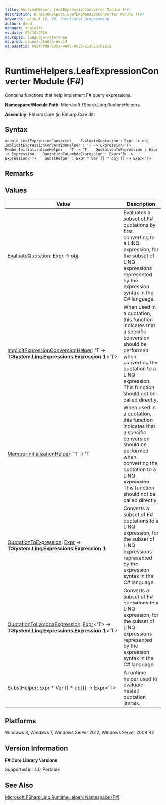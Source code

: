```yaml
---
title: RuntimeHelpers.LeafExpressionConverter Module (F#)
description: RuntimeHelpers.LeafExpressionConverter Module (F#)
keywords: visual f#, f#, functional programming
author: dend
manager: danielfe
ms.date: 05/16/2016
ms.topic: language-reference
ms.prod: visual-studio-dev14
ms.assetid: caef7f89-a853-4e0b-9023-113023cb1015 
---
```


# RuntimeHelpers.LeafExpressionConverter Module (F#)

Contains functions that help implement F# query expressions.

**Namespace/Module Path**: Microsoft.FSharp.Linq.RuntimeHelpers

**Assembly**: FSharp.Core (in FSharp.Core.dll)


## Syntax

```
module LeafExpressionConverter    EvaluateQuotation : Expr -> obj    ImplicitExpressionConversionHelper : 'T -> Expression<'T>    MemberInitializationHelper : 'T -> 'T    QuotationToExpression : Expr -> Expression    QuotationToLambdaExpression : Expr<'T> -> Expression<'T>    SubstHelper : Expr * Var [] * obj [] -> Expr<'T>
```

## Remarks

## Values


|Value|Description|
|-----|-----------|
|[EvaluateQuotation](https://msdn.microsoft.com/library/78d297ba-5713-4e81-b97c-437d816f336b): [Expr](https://msdn.microsoft.com/library/ed6a2caf-69d4-45c2-ab97-e9b3be9bce65) -&gt; [obj](https://msdn.microsoft.com/library/dcf2430f-702b-40e5-a0a1-97518bf137f7)|Evaluates a subset of F# quotations by first converting to a LINQ expression, for the subset of LINQ expressions represented by the expression syntax in the C# language.|
|[ImplicitExpressionConversionHelper](https://msdn.microsoft.com/library/5f36b846-ac35-45a4-b845-5a058af226eb): 'T -&gt; **T:System.Linq.Expressions.Expression&#96;1**&lt;'T&gt;|When used in a quotation, this function indicates that a specific conversion should be performed when converting the quotation to a LINQ expression. This function should not be called directly.|
|[MemberInitializationHelper](https://msdn.microsoft.com/library/ef12e1ca-8676-43c0-b0ab-ca6e6cf120d0): 'T -&gt; 'T|When used in a quotation, this function indicates that a specific conversion should be performed when converting the quotation to a LINQ expression. This function should not be called directly.|
|[QuotationToExpression](https://msdn.microsoft.com/library/6a71ff35-492b-4047-b31e-fb2e3fc0e7ae): [Expr](https://msdn.microsoft.com/library/ed6a2caf-69d4-45c2-ab97-e9b3be9bce65) -&gt; **T:System.Linq.Expressions.Expression&#96;1**|Converts a subset of F# quotations to a LINQ expression, for the subset of LINQ expressions represented by the expression syntax in the C# language.|
|[QuotationToLambdaExpression](https://msdn.microsoft.com/library/a0e524a0-1056-424f-b964-a889456e6fcb): [Expr](https://msdn.microsoft.com/library/975ca4d3-ac2b-46db-9f01-23cf8b190c6e)&lt;'T&gt; -&gt; **T:System.Linq.Expressions.Expression&#96;1**&lt;'T&gt;|Converts a subset of F# quotations to a LINQ expression, for the subset of LINQ expressions represented by the expression syntax in the C# language.|
|[SubstHelper](https://msdn.microsoft.com/library/7d59f997-d947-42cf-b57a-c51dfecc67a6): [Expr](https://msdn.microsoft.com/library/ed6a2caf-69d4-45c2-ab97-e9b3be9bce65) &#42; [Var](https://msdn.microsoft.com/library/2b1237f9-d897-4bcf-872a-4a297db3f7b5) [] &#42; [obj](https://msdn.microsoft.com/library/dcf2430f-702b-40e5-a0a1-97518bf137f7) [] -&gt; [Expr](https://msdn.microsoft.com/library/ed6a2caf-69d4-45c2-ab97-e9b3be9bce65)&lt;'T&gt;|A runtime helper used to evaluate nested quotation literals.|

## Platforms
Windows 8, Windows 7, Windows Server 2012, Windows Server 2008 R2


## Version Information
**F# Core Library Versions**

Supported in: 4.0, Portable




## See Also
[Microsoft.FSharp.Linq.RuntimeHelpers Namespace &#40;F&#35;&#41;](Microsoft.FSharp.Linq.RuntimeHelpers-Namespace-%5BFSharp%5D.md)

